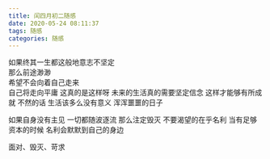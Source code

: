```yaml
---
title: 闰四月初二随感
date: 2020-05-24 08:11:37
tags: 随感
categories: 随感
---
```


如果终其一生都这般地意志不坚定  
那么前途渺渺  
希望不会向着自己走来  
自己将走向平庸
这真的是这样呀
未来的生活真的需要坚定信念
这样才能够有所成就
不然的话
生活该多么没有意义
浑浑噩噩的日子


如果自身没有主见
一切都随波逐流
那么注定毁灭
不要渴望的在乎名利
当有足够资本的时候
名利会默默到自己的身边

面对、毁灭、苛求
